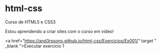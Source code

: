# html-css
 Curso de HTML5 e CSS3

Estou aprendendo a criar sites com o curso em vídeo!

<a href="https://and3rssono.github.io/html-css/Exercicios/Ex001/" target " _blank ">Executar exercicio 1 </a>